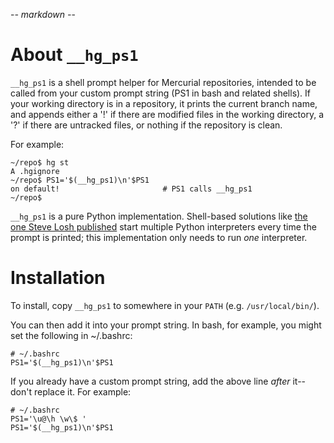 -*- markdown -*-

About `__hg_ps1`
==============

`__hg_ps1` is a shell prompt helper for Mercurial repositories, intended to be
called from your custom prompt string (PS1 in bash and related shells). If your
working directory is in a repository, it prints the current branch name, and
appends either a '!' if there are modified files in the working directory, a '?'
if there are untracked files, or nothing if the repository is clean.

For example:

    ~/repo$ hg st
    A .hgignore
    ~/repo$ PS1='$(__hg_ps1)\n'$PS1
    on default!                       # PS1 calls __hg_ps1
    ~/repo$ 

`__hg_ps1` is a pure Python implementation. Shell-based solutions like [the one
Steve Losh published][1] start multiple Python interpreters every time the
prompt is printed; this implementation only needs to run *one* interpreter.

[1]: http://stevelosh.com/blog/entry/2009/3/17/mercurial-bash-prompts/


Installation
============

To install, copy `__hg_ps1` to somewhere in your `PATH` (e.g.
`/usr/local/bin/`).

You can then add it into your prompt string. In bash, for example, you might set
the following in ~/.bashrc:

    # ~/.bashrc
    PS1='$(__hg_ps1)\n'$PS1

If you already have a custom prompt string, add the above line *after* it--don't
replace it. For example:

    # ~/.bashrc
    PS1='\u@\h \w\$ '
    PS1='$(__hg_ps1)\n'$PS1
